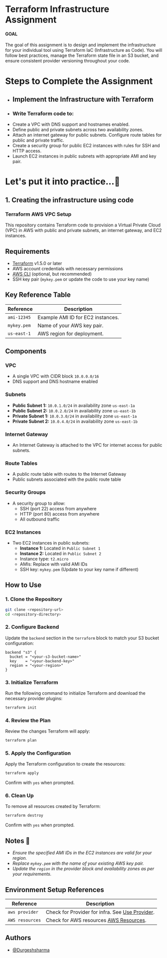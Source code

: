 
# Terraform Infrastructure Assignment 

#### GOAL 

The goal of this assignment is to design and implement the infrastructure for your individual tool using Terraform IaC (Infrastructure as Code). You will follow best practices, manage the Terraform state file in an S3 bucket, and ensure consistent provider versioning throughout your code.





# Steps to Complete the Assignment


- ## Implement the Infrastructure with Terraform
- ### Write Terraform code to:
- Create a VPC with DNS support and hostnames enabled.
- Define public and private subnets across two availability zones.
- Attach an internet gateway for public subnets.
  Configure route tables for public and private traffic.
- Create a security group for public EC2 instances with rules for SSH and HTTP access.
- Launch EC2 instances in public subnets with appropriate AMI and key pair.
# Let's put it into practice...🚀



## 1. Creating the infrastructure using code


### Terraform AWS VPC Setup

This repository contains Terraform code to provision a Virtual Private Cloud (VPC) in AWS with public and private subnets, an internet gateway, and EC2 instances.

## Requirements

- [Terraform](https://www.terraform.io/downloads.html) v1.5.0 or later
- AWS account credentials with necessary permissions
- [AWS CLI](https://aws.amazon.com/cli/) (optional, but recommended)
- SSH key pair (`mykey.pem` or update the code to use your key name)

## Key Reference Table

| Reference | Description                        |
|-----------|------------------------------------|
| `ami-12345` | Example AMI ID for EC2 instances. |
| `mykey.pem` | Name of your AWS key pair.        |
| `us-east-1` | AWS region for deployment.        |


## Components

### VPC
- A single VPC with CIDR block `10.0.0.0/16`
- DNS support and DNS hostname enabled

### Subnets
- **Public Subnet 1:** `10.0.1.0/24` in availability zone `us-east-1a`
- **Public Subnet 2:** `10.0.2.0/24` in availability zone `us-east-1b`
- **Private Subnet 1:** `10.0.3.0/24` in availability zone `us-east-1a`
- **Private Subnet 2:** `10.0.4.0/24` in availability zone `us-east-1b`

### Internet Gateway
- An Internet Gateway is attached to the VPC for internet access for public subnets.

### Route Tables
- A public route table with routes to the Internet Gateway
- Public subnets associated with the public route table

### Security Groups
- A security group to allow:
  - SSH (port 22) access from anywhere
  - HTTP (port 80) access from anywhere
  - All outbound traffic

### EC2 Instances
- Two EC2 instances in public subnets:
  - **Instance 1:** Located in `Public Subnet 1`
  - **Instance 2:** Located in `Public Subnet 2`
  - Instance type: `t2.micro`
  - AMIs: Replace with valid AMI IDs
  - SSH key: `mykey.pem` (Update to your key name if different)

## How to Use

### 1. Clone the Repository
```bash
git clone <repository-url>
cd <repository-directory>
```

### 2. Configure Backend
Update the `backend` section in the `terraform` block to match your S3 bucket configuration:

```hcl
backend "s3" {
  bucket = "<your-s3-bucket-name>"
  key    = "<your-backend-key>"
  region = "<your-region>"
}
```

### 3. Initialize Terraform
Run the following command to initialize Terraform and download the necessary provider plugins:
```bash
terraform init
```

### 4. Review the Plan
Review the changes Terraform will apply:
```bash
terraform plan
```

### 5. Apply the Configuration
Apply the Terraform configuration to create the resources:
```bash
terraform apply
```
Confirm with `yes` when prompted.

### 6. Clean Up
To remove all resources created by Terraform:
```bash
terraform destroy
```
Confirm with `yes` when prompted.



## Notes 💬

- *Ensure the specified AMI IDs in the EC2 instances are valid for your region.*
- *Replace `mykey.pem` with the name of your existing AWS key pair.*
- *Update the `region` in the provider block and availability zones as per your requirements.*

## Environment Setup References
| Reference   | Description                                                |
|-------------|------------------------------------------------------------|
| `aws provider` | Check for Provider for infra. See [Use Provider](https://registry.terraform.io/providers/hashicorp/aws/latest/docs). |
| `AWS resources` | Check for AWS resources  [AWS Resources](https://registry.terraform.io/providers/hashicorp/aws/2.43.0/docs). |


## Authors

- [@Durgeshsharma](https://github.com/duggu7055/assignment-1/tree/main)

